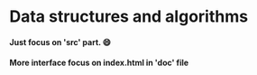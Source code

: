 # Data structures and algorithms   

#### Just focus on 'src' part. 😄
#### More interface focus on index.html in 'doc' file

